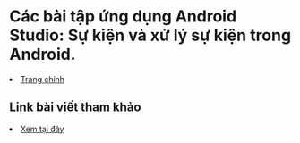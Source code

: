 <h1>Các bài tập ứng dụng Android Studio: Sự kiện và xử lý sự kiện trong Android. </h1>

<li><a href="https://github.com/nkhoa62/Android-Studio">Trang chính</a>

<h2>Link bài viết tham khảo</h2>

<li><a href="https://ngocminhtran.com/2018/09/24/su-kien-va-xu-ly-su-kien/">Xem tại đây</a></li>
